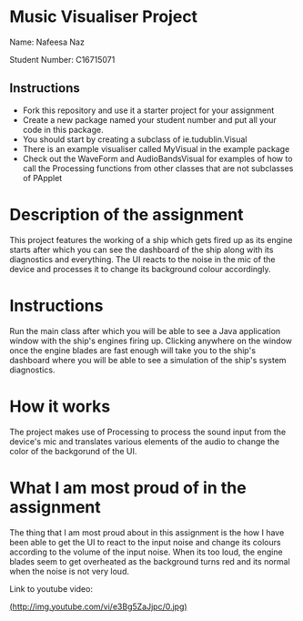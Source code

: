 # Music Visualiser Project

Name: Nafeesa Naz

Student Number: C16715071

## Instructions
- Fork this repository and use it a starter project for your assignment
- Create a new package named your student number and put all your code in this package.
- You should start by creating a subclass of ie.tudublin.Visual
- There is an example visualiser called MyVisual in the example package
- Check out the WaveForm and AudioBandsVisual for examples of how to call the Processing functions from other classes that are not subclasses of PApplet

# Description of the assignment

This project features the working of a ship which gets fired up as its engine starts after which you can see the dashboard of the ship along with its diagnostics and everything. The UI reacts to the noise in the mic of the device and processes it to change its background colour accordingly.
# Instructions

Run the main class after which you will be able to see a Java application window with the ship's engines firing up. Clicking anywhere on the window once the engine blades are fast enough will take you to the ship's dashboard where you will be able to see a simulation of the ship's system diagnostics.

# How it works
The project makes use of Processing to process the sound input from the device's mic and translates various elements of the audio to change the color of the backgorund of the UI.

# What I am most proud of in the assignment
The thing that I am most proud about in this assignment is the how I have been able to get the UI to react to the input noise and change its colours according to the volume of the input  noise. When its too loud, the engine blades seem to get overheated as the background turns red and its normal when the noise is not very loud.

Link to youtube video:

[(http://img.youtube.com/vi/e3Bg5ZaJjpc/0.jpg)](https://www.youtube.com/watch?v=e3Bg5ZaJjpc)


